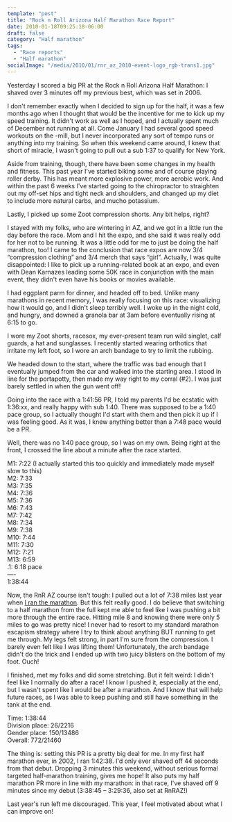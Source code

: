 ```yaml
---
template: "post"
title: "Rock n Roll Arizona Half Marathon Race Report"
date: 2010-01-18T09:25:18-06:00
draft: false
category: "Half marathon"
tags:
  - "Race reports"
  - "Half marathon"
socialImage: "/media/2010/01/rnr_az_2010-event-logo_rgb-trans1.jpg"
---
```



Yesterday I scored a big PR at the Rock n Roll Arizona Half Marathon: I shaved over 3 minutes off my previous best, which was set in 2006.

I don't remember exactly when I decided to sign up for the half, it was a few months ago when I thought that would be the incentive for me to kick up my speed training. It didn't work as well as I hoped, and I actually spent much of December not running at all. Come January I had several good speed workouts on the -mill, but I never incorporated any sort of tempo runs or anything into my training. So when this weekend came around, I knew that short of miracle, I wasn't going to pull out a sub 1:37 to qualify for New York.

Aside from training, though, there have been some changes in my health and fitness. This past year I've started biking some and of course playing roller derby. This has meant more explosive power, more aerobic work. And within the past 6 weeks I've started going to the chiropractor to straighten out my off-set hips and tight neck and shoulders, and changed up my diet to include more natural carbs, and mucho potassium.

Lastly, I picked up some Zoot compression shorts. Any bit helps, right?

I stayed with my folks, who are wintering in AZ, and we got in a little run the day before the race. Mom and I hit the expo, and she said it was really odd for her not to be running. It was a little odd for me to just be doing the half marathon, too! I came to the conclusion that race expos are now 3/4 &#8220;compression clothing&#8221; and 3/4 merch that says &#8220;girl&#8221;. Actually, I was quite disappointed: I like to pick up a running-related book at an expo, and even with Dean Karnazes leading some 50K race in conjunction with the main event, they didn't even have his books or movies available. 

I had eggplant parm for dinner, and headed off to bed. Unlike many marathons in recent memory, I was really focusing on this race: visualizing how it would go, and I didn't sleep terribly well. I woke up in the night cold, and hungry, and downed a granola bar at 3am before eventually rising at 6:15 to go. 

I wore my Zoot shorts, racesox, my ever-present team run wild singlet, calf guards, a hat and sunglasses. I recently started wearing orthotics that irritate my left foot, so I wore an arch bandage to try to limit the rubbing.

We headed down to the start, where the traffic was bad enough that I eventually jumped from the car and walked into the starting area. I stood in line for the portapotty, then made my way right to my corral (#2). I was just barely settled in when the gun went off! 

Going into the race with a 1:41:56 PR, I told my parents I'd be ecstatic with 1:36:xx, and really happy with sub 1:40. There was supposed to be a 1:40 pace group, so I actually thought I'd start with them and then pick it up if I was feeling good. As it was, I knew anything better than a 7:48 pace would be a PR.

Well, there was no 1:40 pace group, so I was on my own. Being right at the front, I crossed the line about a minute after the race started.

M1: 7:22 (I actually started this too quickly and immediately made myself slow to this)  
M2: 7:33  
M3: 7:35  
M4: 7:36  
M5: 7:36  
M6: 7:43  
M7: 7:42  
M8: 7:34  
M9: 7:38  
M10: 7:44  
M11: 7:30  
M12: 7:21  
M13: 6:59  
.1: 6:18 pace  
&#8212;-  
1:38:44

Now, the RnR AZ course isn't tough: I pulled out a lot of 7:38 miles last year when [I ran the marathon](/posts/2009-01-18-rock-and-roll-arizona-race-report/). But this felt really good. I do believe that switching to a half marathon from the full kept me able to feel like I was pushing a bit more through the entire race. Hitting mile 8 and knowing there were only 5 miles to go was pretty nice! I never had to resort to my standard marathon escapism strategy where I try to think about anything BUT running to get me through. My legs felt strong, in part I'm sure from the compression. I barely even felt like I was lifting them! Unfortunately, the arch bandage didn't do the trick and I ended up with two juicy blisters on the bottom of my foot. Ouch!

I finished, met my folks and did some stretching. But it felt weird: I didn't feel like I normally do after a race! I know I pushed it, especially at the end, but I wasn't spent like I would be after a marathon. And I know that will help future races, as I was able to keep pushing and still have something in the tank at the end. 

Time: 1:38:44  
Division place: 26/2216  
Gender place: 150/13486  
Overall: 772/21460

The thing is: setting this PR is a pretty big deal for me. In my first half marathon ever, in 2002, I ran 1:42:38. I'd only ever shaved off 44 seconds from that debut. Dropping 3 minutes this weekend, without serious formal targeted half-marathon training, gives me hope! It also puts my half marathon PR more in line with my marathon: in that race, I've shaved off 9 minutes since my debut (3:38:45 &#8211; 3:29:36, also set at RnRAZ!)

Last year's run left me discouraged. This year, I feel motivated about what I can improve on!